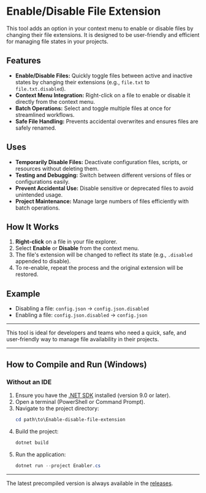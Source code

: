 # Enable/Disable File Extension

This tool adds an option in your context menu to enable or disable files by changing their file extensions. It is designed to be user-friendly and efficient for managing file states in your projects.

## Features
- **Enable/Disable Files:** Quickly toggle files between active and inactive states by changing their extensions (e.g., `file.txt` to `file.txt.disabled`).
- **Context Menu Integration:** Right-click on a file to enable or disable it directly from the context menu.
- **Batch Operations:** Select and toggle multiple files at once for streamlined workflows.
- **Safe File Handling:** Prevents accidental overwrites and ensures files are safely renamed.

## Uses
- **Temporarily Disable Files:** Deactivate configuration files, scripts, or resources without deleting them.
- **Testing and Debugging:** Switch between different versions of files or configurations easily.
- **Prevent Accidental Use:** Disable sensitive or deprecated files to avoid unintended usage.
- **Project Maintenance:** Manage large numbers of files efficiently with batch operations.

## How It Works
1. **Right-click** on a file in your file explorer.
2. Select **Enable** or **Disable** from the context menu.
3. The file's extension will be changed to reflect its state (e.g., `.disabled` appended to disable).
4. To re-enable, repeat the process and the original extension will be restored.

## Example
- Disabling a file: `config.json` → `config.json.disabled`
- Enabling a file: `config.json.disabled` → `config.json`

---

This tool is ideal for developers and teams who need a quick, safe, and user-friendly way to manage file availability in their projects.

---

## How to Compile and Run (Windows)

### Without an IDE
1. Ensure you have the [.NET SDK](https://dotnet.microsoft.com/download) installed (version 9.0 or later).
2. Open a terminal (PowerShell or Command Prompt).
3. Navigate to the project directory:
   ```powershell
   cd path\to\Enable-disable-file-extension
   ```
4. Build the project:
   ```powershell
   dotnet build
   ```
5. Run the application:
   ```powershell
   dotnet run --project Enabler.cs
   ```

---

The latest precompiled version is always available in the [releases](https://github.com/your-username/Enable-disable-file-extension/releases).
